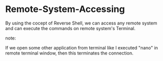 # Remote-System-Accessing
By using the cocept of Reverse Shell, we can access any remote system and  can  execute the commands on remote system's Terminal.

note:

If we open some other application from terminal like I executed "nano" in remote terminal window, then this terminates the connection.
